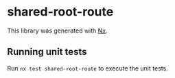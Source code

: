 # shared-root-route

This library was generated with [Nx](https://nx.dev).

## Running unit tests

Run `nx test shared-root-route` to execute the unit tests.
